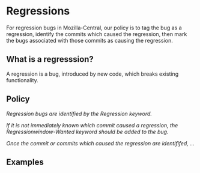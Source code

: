 # Regressions

For regression bugs in Mozilla-Central, our policy is to tag the bug as a regression, identify the commits which caused the regression, then mark the bugs associated with those commits as causing the regression. 

## What is a regresssion?

A regression is a bug, introduced by new code, which breaks existing functionality.

## Policy

_Regression bugs are identified by the _Regression_ keyword._

_If it is not immediately known which commit caused a regression, the _Regressionwindow-Wanted_ keyword should be added to the bug._

_Once the commit or commits which caused the regression are identififed, …_


## Examples
